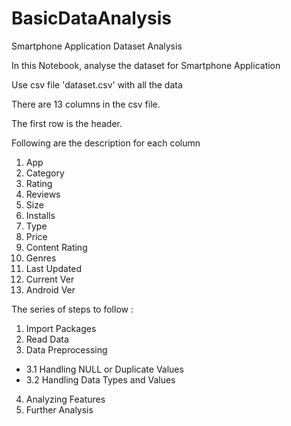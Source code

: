 # BasicDataAnalysis
Smartphone Application Dataset Analysis

In this Notebook, analyse the dataset for Smartphone Application

Use csv file 'dataset.csv' with all the data

There are 13 columns in the csv file.

The first row is the header.

Following are the description for each column 

1. App
2. Category
3. Rating
4. Reviews
5. Size
6. Installs
7. Type
8. Price
9. Content Rating
10. Genres
11. Last Updated
12. Current Ver
13. Android Ver


The series of steps to follow :
1. Import Packages
2. Read Data
3. Data Preprocessing
- 3.1 Handling NULL or Duplicate Values
- 3.2 Handling Data Types and Values
4. Analyzing Features
5. Further Analysis
